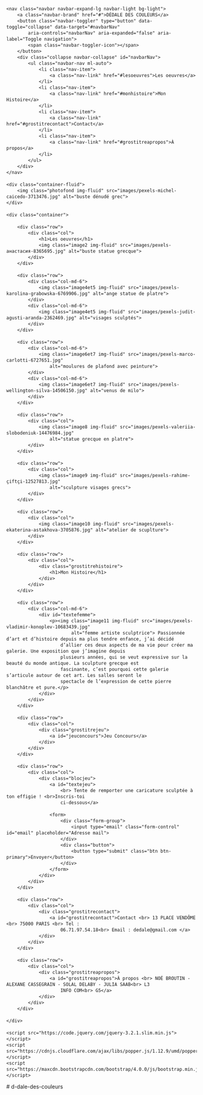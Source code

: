 <!DOCTYPE html>
<html lang="fr">

<head>
    <meta charset="utf-8">
    <meta name="viewport" content="width=device-width, initial-scale=1, shrink-to-fit=no">
    <meta name="description" content="Free Web tutorials">
    <title>Dédale des couleurs</title>
    <link rel="stylesheet" href="https://maxcdn.bootstrapcdn.com/bootstrap/4.0.0/css/bootstrap.min.css">
    <link rel="stylesheet" href="style.css.css">
</head>

<body>

    <nav class="navbar navbar-expand-lg navbar-light bg-light">
        <a class="navbar-brand" href="#">DÉDALE DES COULEURS</a>
        <button class="navbar-toggler" type="button" data-toggle="collapse" data-target="#navbarNav"
            aria-controls="navbarNav" aria-expanded="false" aria-label="Toggle navigation">
            <span class="navbar-toggler-icon"></span>
        </button>
        <div class="collapse navbar-collapse" id="navbarNav">
            <ul class="navbar-nav ml-auto">
                <li class="nav-item">
                    <a class="nav-link" href="#lesoeuvres">Les oeuvres</a>
                </li>
                <li class="nav-item">
                    <a class="nav-link" href="#monhistoire">Mon Histoire</a>
                </li>
                <li class="nav-item">
                    <a class="nav-link" href="#grostitrecontact">Contact</a>
                </li>
                <li class="nav-item">
                    <a class="nav-link" href="#grostitreapropos">À propos</a>
                </li>
            </ul>
        </div>
    </nav>

    <div class="container-fluid">
        <img class="photofond img-fluid" src="images/pexels-michel-caicedo-3713476.jpg" alt="buste dénudé grec">
    </div>

    <div class="container">

        <div class="row">
            <div class="col">
                <h1>Les oeuvres</h1>
                <img class="image2 img-fluid" src="images/pexels-анастасия-8365695.jpg" alt="buste statue grecque">
            </div>
        </div>

        <div class="row">
            <div class="col-md-6">
                <img class="image4et5 img-fluid" src="images/pexels-karolina-grabowska-6769906.jpg" alt="ange statue de platre">
            </div>
            <div class="col-md-6">
                <img class="image4et5 img-fluid" src="images/pexels-judit-agusti-aranda-2362469.jpg" alt="visages sculptés">
            </div>
        </div>

        <div class="row">
            <div class="col-md-6">
                <img class="image6et7 img-fluid" src="images/pexels-marco-carlotti-6727651.jpg"
                    alt="moulures de plafond avec peinture">
            </div>
            <div class="col-md-6">
                <img class="image6et7 img-fluid" src="images/pexels-wellington-silva-14506150.jpg" alt="venus de milo">
            </div>
        </div>

        <div class="row">
            <div class="col">
                <img class="image8 img-fluid" src="images/pexels-valeriia-slobodeniuk-14476984.jpg"
                    alt="statue grecque en platre">
            </div>
        </div>

        <div class="row">
            <div class="col">
                <img class="image9 img-fluid" src="images/pexels-rahime-çiftçi-12527813.jpg"
                    alt="sculpture visages grecs">
            </div>
        </div>

        <div class="row">
            <div class="col">
                <img class="image10 img-fluid" src="images/pexels-ekaterina-astakhova-3705876.jpg" alt="atelier de scuplture">
            </div>
        </div>

        <div class="row">
            <div class="col">
                <div class="grostitrehistoire">
                    <h1>Mon Histoire</h1>
                </div>
            </div>
        </div>

        <div class="row">
            <div class="col-md-6">
                <div id="textefemme">
                    <p><img class="image11 img-fluid" src="images/pexels-vladimir-konoplev-10683439.jpg"
                            alt="femme artiste sculptrice"> Passionnée d’art et d’histoire depuis ma plus tendre enfance, j’ai décidé
                        d’allier ces deux aspects de ma vie pour créer ma galerie. Une exposition que j’imagine depuis
                        plusieurs années, qui se veut expressive sur la beauté du monde antique. La sculpture grecque est
                        fascinante, c’est pourquoi cette galerie s’articule autour de cet art. Les salles seront le
                        spectacle de l’expression de cette pierre blanchâtre et pure.</p>
                </div>
            </div>
        </div>

        <div class="row">
            <div class="col">
                <div class="grostitrejeu">
                    <a id="jeuconcours">Jeu Concours</a>
                </div>
            </div>
        </div>

        <div class="row">
            <div class="col">
                <div class="blocjeu">
                    <a id="textejeu">
                        <br> Tente de remporter une caricature sculptée à ton effigie ! <br>Inscris-toi
                        ci-dessous</a>

                    <form>
                        <div class="form-group">
                            <input type="email" class="form-control" id="email" placeholder="Adresse mail">
                        </div>
                        <div class="button">
                            <button type="submit" class="btn btn-primary">Envoyer</button>
                        </div>
                    </form>
                </div>
            </div>
        </div>

        <div class="row">
            <div class="col">
                <div class="grostitrecontact">
                    <a id="grostitrecontact">Contact <br> 13 PLACE VENDÔME <br> 75000 PARIS <br> Tel :
                        06.71.97.54.18<br> Email : dedale@gmail.com </a>
                </div>
            </div>
        </div>

        <div class="row">
            <div class="col">
                <div class="grostitreapropos">
                    <a id="grostitreapropos">À propos <br> NOÉ BROUTIN - ALEXANE CASSEGRAIN - SOLAL DELABY - JULIA SAAB<br> L3
                        INFO COM<br> G5</a>
                </div>
            </div>
        </div>

    </div>

    <script src="https://code.jquery.com/jquery-3.2.1.slim.min.js"></script>
    <script src="https://cdnjs.cloudflare.com/ajax/libs/popper.js/1.12.9/umd/popper.min.js"></script>
    <script src="https://maxcdn.bootstrapcdn.com/bootstrap/4.0.0/js/bootstrap.min.js"></script>

</body>

</html>
# d-dale-des-couleurs
